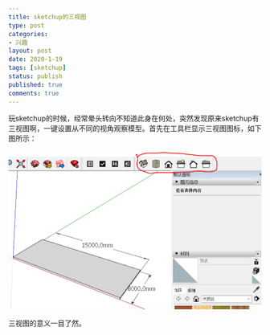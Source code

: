```yaml
---
title: sketchup的三视图
type: post
categories:
- 兴趣
layout: post
date: 2020-1-19
tags: [sketchup]
status: publish
published: true
comments: true
---
```


玩sketchup的时候，经常晕头转向不知道此身在何处，突然发现原来sketchup有三视图啊，一键设置从不同的视角观察模型。首先在工具栏显示三视图图标，如下图所示：

![view-toolbar](https://raw.githubusercontent.com/subaochen/subaochen.github.io/master/images/sketchup/view-toolbar.PNG)

三视图的意义一目了然。

